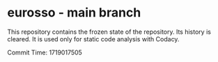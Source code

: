 # eurosso - main branch

This repository contains the frozen state of the repository.
Its history is cleared. It is used only for static code
analysis with Codacy.

Commit Time: 1719017505
